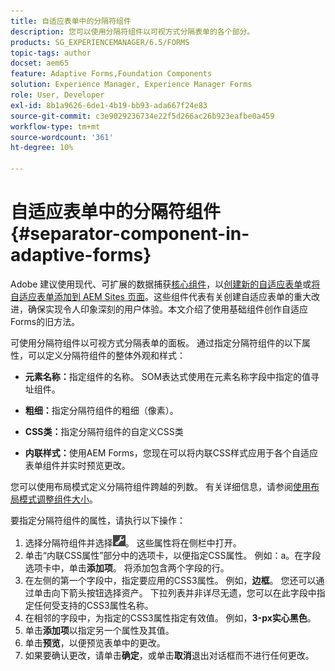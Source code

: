 ```yaml
---
title: 自适应表单中的分隔符组件
description: 您可以使用分隔符组件以可视方式分隔表单的各个部分。
products: SG_EXPERIENCEMANAGER/6.5/FORMS
topic-tags: author
docset: aem65
feature: Adaptive Forms,Foundation Components
solution: Experience Manager, Experience Manager Forms
role: User, Developer
exl-id: 8b1a9626-6de1-4b19-bb93-ada667f24e83
source-git-commit: c3e9029236734e22f5d266ac26b923eafbe0a459
workflow-type: tm+mt
source-wordcount: '361'
ht-degree: 10%

---
```


# 自适应表单中的分隔符组件{#separator-component-in-adaptive-forms}

<span class="preview">Adobe 建议使用现代、可扩展的数据捕获[核心组件](https://experienceleague.adobe.com/docs/experience-manager-core-components/using/adaptive-forms/introduction.html?lang=zh-Hans)，以[创建新的自适应表单](/help/forms/using/create-an-adaptive-form-core-components.md)或[将自适应表单添加到 AEM Sites 页面](/help/forms/using/create-or-add-an-adaptive-form-to-aem-sites-page.md)。这些组件代表有关创建自适应表单的重大改进，确保实现令人印象深刻的用户体验。本文介绍了使用基础组件创作自适应Forms的旧方法。</span>

可使用分隔符组件以可视方式分隔表单的面板。 通过指定分隔符组件的以下属性，可以定义分隔符组件的整体外观和样式：

* **元素名称：**&#x200B;指定组件的名称。 SOM表达式使用在元素名称字段中指定的值寻址组件。
* **粗细：**&#x200B;指定分隔符组件的粗细（像素）。

* **CSS类：**&#x200B;指定分隔符组件的自定义CSS类

* **内联样式：**&#x200B;使用AEM Forms，您现在可以将内联CSS样式应用于各个自适应表单组件并实时预览更改。

您可以使用布局模式定义分隔符组件跨越的列数。 有关详细信息，请参阅[使用布局模式调整组件大小](../../forms/using/resize-using-layout-mode.md)。

要指定分隔符组件的属性，请执行以下操作：

1. 选择分隔符组件并选择![cmppr](assets/cmppr.png)。 这些属性将在侧栏中打开。
1. 单击“内联CSS属性”部分中的选项卡，以便指定CSS属性。 例如：a。在字段选项卡中，单击&#x200B;**添加项**。 将添加包含两个字段的行。
1. 在左侧的第一个字段中，指定要应用的CSS3属性。 例如，**边框**。 您还可以通过单击向下箭头按钮选择资产。 下拉列表并非详尽无遗，您可以在此字段中指定任何受支持的CSS3属性名称。
1. 在相邻的字段中，为指定的CSS3属性指定有效值。 例如，**3-px实心黑色**。
1. 单击&#x200B;**添加项**&#x200B;以指定另一个属性及其值。
1. 单击&#x200B;**预览**，以便预览表单中的更改。
1. 如果要确认更改，请单击&#x200B;**确定**，或单击&#x200B;**取消**&#x200B;退出对话框而不进行任何更改。
